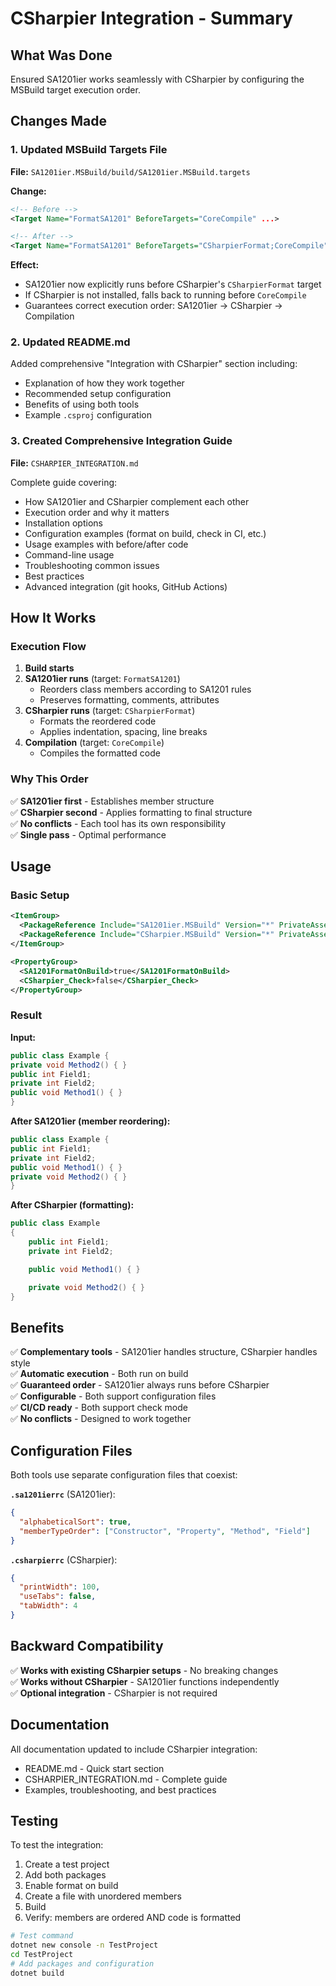 # CSharpier Integration - Summary

## What Was Done

Ensured SA1201ier works seamlessly with CSharpier by configuring the MSBuild target execution order.

## Changes Made

### 1. Updated MSBuild Targets File

**File:** `SA1201ier.MSBuild/build/SA1201ier.MSBuild.targets`

**Change:**
```xml
<!-- Before -->
<Target Name="FormatSA1201" BeforeTargets="CoreCompile" ...>

<!-- After -->
<Target Name="FormatSA1201" BeforeTargets="CSharpierFormat;CoreCompile" ...>
```

**Effect:**
- SA1201ier now explicitly runs before CSharpier's `CSharpierFormat` target
- If CSharpier is not installed, falls back to running before `CoreCompile`
- Guarantees correct execution order: SA1201ier → CSharpier → Compilation

### 2. Updated README.md

Added comprehensive "Integration with CSharpier" section including:
- Explanation of how they work together
- Recommended setup configuration
- Benefits of using both tools
- Example `.csproj` configuration

### 3. Created Comprehensive Integration Guide

**File:** `CSHARPIER_INTEGRATION.md`

Complete guide covering:
- How SA1201ier and CSharpier complement each other
- Execution order and why it matters
- Installation options
- Configuration examples (format on build, check in CI, etc.)
- Usage examples with before/after code
- Command-line usage
- Troubleshooting common issues
- Best practices
- Advanced integration (git hooks, GitHub Actions)

## How It Works

### Execution Flow

1. **Build starts**
2. **SA1201ier runs** (target: `FormatSA1201`)
   - Reorders class members according to SA1201 rules
   - Preserves formatting, comments, attributes
3. **CSharpier runs** (target: `CSharpierFormat`)
   - Formats the reordered code
   - Applies indentation, spacing, line breaks
4. **Compilation** (target: `CoreCompile`)
   - Compiles the formatted code

### Why This Order

✅ **SA1201ier first** - Establishes member structure  
✅ **CSharpier second** - Applies formatting to final structure  
✅ **No conflicts** - Each tool has its own responsibility  
✅ **Single pass** - Optimal performance  

## Usage

### Basic Setup

```xml
<ItemGroup>
  <PackageReference Include="SA1201ier.MSBuild" Version="*" PrivateAssets="all" />
  <PackageReference Include="CSharpier.MSBuild" Version="*" PrivateAssets="all" />
</ItemGroup>

<PropertyGroup>
  <SA1201FormatOnBuild>true</SA1201FormatOnBuild>
  <CSharpier_Check>false</CSharpier_Check>
</PropertyGroup>
```

### Result

**Input:**
```csharp
public class Example {
private void Method2() { }
public int Field1;
private int Field2;
public void Method1() { }
}
```

**After SA1201ier (member reordering):**
```csharp
public class Example {
public int Field1;
private int Field2;
public void Method1() { }
private void Method2() { }
}
```

**After CSharpier (formatting):**
```csharp
public class Example
{
    public int Field1;
    private int Field2;

    public void Method1() { }

    private void Method2() { }
}
```

## Benefits

✅ **Complementary tools** - SA1201ier handles structure, CSharpier handles style  
✅ **Automatic execution** - Both run on build  
✅ **Guaranteed order** - SA1201ier always runs before CSharpier  
✅ **Configurable** - Both support configuration files  
✅ **CI/CD ready** - Both support check mode  
✅ **No conflicts** - Designed to work together  

## Configuration Files

Both tools use separate configuration files that coexist:

**`.sa1201ierrc`** (SA1201ier):
```json
{
  "alphabeticalSort": true,
  "memberTypeOrder": ["Constructor", "Property", "Method", "Field"]
}
```

**`.csharpierrc`** (CSharpier):
```json
{
  "printWidth": 100,
  "useTabs": false,
  "tabWidth": 4
}
```

## Backward Compatibility

✅ **Works with existing CSharpier setups** - No breaking changes  
✅ **Works without CSharpier** - SA1201ier functions independently  
✅ **Optional integration** - CSharpier is not required  

## Documentation

All documentation updated to include CSharpier integration:
- README.md - Quick start section
- CSHARPIER_INTEGRATION.md - Complete guide
- Examples, troubleshooting, and best practices

## Testing

To test the integration:

1. Create a test project
2. Add both packages
3. Enable format on build
4. Create a file with unordered members
5. Build
6. Verify: members are ordered AND code is formatted

```bash
# Test command
dotnet new console -n TestProject
cd TestProject
# Add packages and configuration
dotnet build
```
